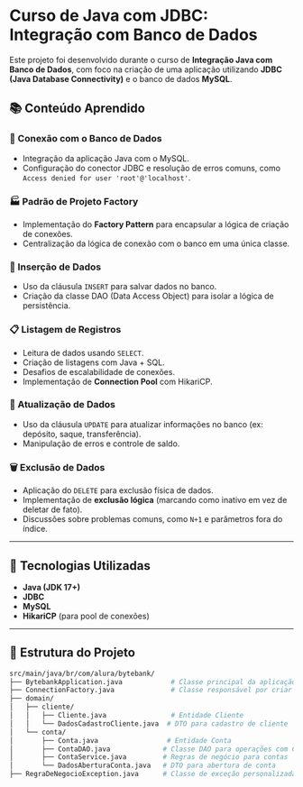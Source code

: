 # Curso de Java com JDBC: Integração com Banco de Dados

Este projeto foi desenvolvido durante o curso de **Integração Java com Banco de Dados**, com foco na criação de uma aplicação utilizando **JDBC (Java Database Connectivity)** e o banco de dados **MySQL**.

## 📚 Conteúdo Aprendido

### 🔗 Conexão com o Banco de Dados

* Integração da aplicação Java com o MySQL.
* Configuração do conector JDBC e resolução de erros comuns, como `Access denied for user 'root'@'localhost'`.

### 🏭 Padrão de Projeto Factory

* Implementação do **Factory Pattern** para encapsular a lógica de criação de conexões.
* Centralização da lógica de conexão com o banco em uma única classe.

### 💾 Inserção de Dados

* Uso da cláusula `INSERT` para salvar dados no banco.
* Criação da classe DAO (Data Access Object) para isolar a lógica de persistência.

### 📋 Listagem de Registros

* Leitura de dados usando `SELECT`.
* Criação de listagens com Java + SQL.
* Desafios de escalabilidade de conexões.
* Implementação de **Connection Pool** com HikariCP.

### 🔄 Atualização de Dados

* Uso da cláusula `UPDATE` para atualizar informações no banco (ex: depósito, saque, transferência).
* Manipulação de erros e controle de saldo.

### 🗑️ Exclusão de Dados

* Aplicação do `DELETE` para exclusão física de dados.
* Implementação de **exclusão lógica** (marcando como inativo em vez de deletar de fato).
* Discussões sobre problemas comuns, como `N+1` e parâmetros fora do índice.

---

## 🚀 Tecnologias Utilizadas

* **Java (JDK 17+)**
* **JDBC**
* **MySQL**
* **HikariCP** (para pool de conexões)

---

## 📂 Estrutura do Projeto

```bash
src/main/java/br/com/alura/bytebank/
├── BytebankApplication.java            # Classe principal da aplicação
├── ConnectionFactory.java              # Classe responsável por criar conexões com o banco
├── domain/
│   ├── cliente/
│   │   ├── Cliente.java                # Entidade Cliente
│   │   └── DadosCadastroCliente.java  # DTO para cadastro de cliente
│   └── conta/
│       ├── Conta.java                 # Entidade Conta
│       ├── ContaDAO.java             # Classe DAO para operações com Conta
│       ├── ContaService.java         # Regras de negócio para contas
│       └── DadosAberturaConta.java   # DTO para abertura de conta
├── RegraDeNegocioException.java      # Classe de exceção personalizada
```